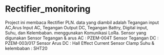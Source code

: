 # Rectifier_monitoring
Project ini membaca Rectifier PLN. data yang diambil adalah Tegangan input AC,Arus Input AC, Tegangan Output DC, Tegangan Battry, Digital input, Suhu, dan Kelembaban. menggunakan Komunikasi LoRa. Sensor yang digunakan
Sensor Tegangan & arus AC : PZEM-004T
Sensor Tegangan DC        : PZEM-003/017
Sensor Arus DC            : Hall Effect Current Sensor Clamp
Suhu & kelembaban         : SHT20
